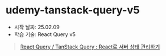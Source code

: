 # udemy-tanstack-query-v5

- 시작 날짜: 25.02.09
- 학습 기술: React Query v5

> [React Query / TanStack Query : React로 서버 상태 관리하기](https://www.udemy.com/course/react-query-react/)
